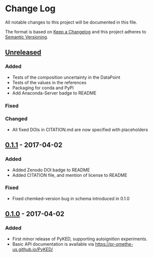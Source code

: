 # Change Log
All notable changes to this project will be documented in this file.

The format is based on [Keep a Changelog](http://keepachangelog.com/)
and this project adheres to [Semantic Versioning](http://semver.org/).

## [Unreleased]
### Added
- Tests of the composition uncertainty in the DataPoint
- Tests of the values in the references
- Packaging for conda and PyPI
- Add Anaconda-Server badge to README

### Fixed

### Changed
- All fixed DOIs in CITATION.md are now specified with placeholders

## [0.1.1] - 2017-04-02
### Added
- Added Zenodo DOI badge to README
- Added CITATION file, and mention of license to README

### Fixed
- Fixed chemked-version bug in schema introduced in 0.1.0

## [0.1.0] - 2017-04-02
### Added
- First minor release of PyKED, supporting autoignition experiments.
- Basic API documentation is available via https://pr-omethe-us.github.io/PyKED/

 [Unreleased]: https://github.com/pr-omethe-us/PyKED/compare/v0.1.1...HEAD
 [0.1.1]: https://github.com/pr-omethe-us/PyKED/compare/v0.1.0...v0.1.1
 [0.1.0]: https://github.com/pr-omethe-us/PyKED/compare/75ecf67766a0be2a80e2377391fd9eca420f152c...v0.1.0
